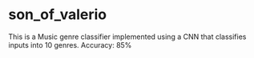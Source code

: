 # son_of_valerio

This is a Music genre classifier implemented using a CNN that classifies inputs into 10 genres. 
Accuracy: 85%
